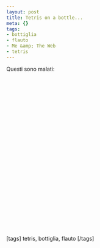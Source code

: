 ```yaml
--- 
layout: post
title: Tetris on a bottle...
meta: {}
tags: 
- bottiglia
- flauto
- Me &amp; The Web
- tetris
---
```

Questi sono malati:  
  
<object width="535" height="400"><param name="movie" value="http://www.youtube.com/v/GkDBlEvfbgg&rel=1"></param><param name="wmode" value="transparent"></param><embed src="http://www.youtube.com/v/GkDBlEvfbgg&rel=1" type="application/x-shockwave-flash" wmode="transparent" width="535" height="400"></embed></object>  
  
[tags]  tetris, bottiglia, flauto  [/tags] 
